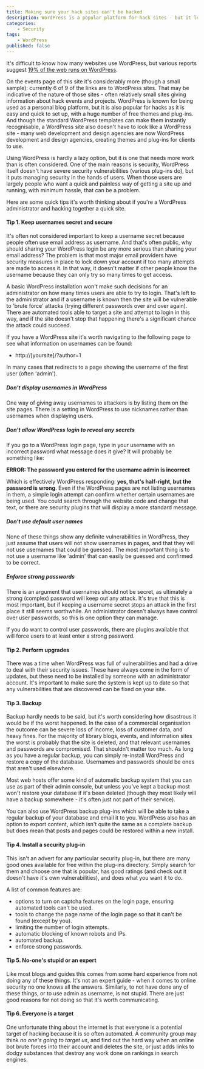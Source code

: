 ```yaml
---
title: Making sure your hack sites can't be hacked
description: WordPress is a popular platform for hack sites - but it leaves security to the administrator.
categories:
    - Security
tags:
    - WordPress
published: false
---
```


It's difficult to know how many websites use WordPress, but various reports suggest [19% of the web runs on WordPress](http://venturebeat.com/2013/07/27/19-percent-of-the-web-runs-on-wordpress/).

On the events page of this site it's considerably more (though a small sample): currently 6 of 9 of the links are to WordPress sites. That may be indicative of the nature of those sites - often relatively small sites giving information about hack events and projects. WordPress is known for being used as a personal blog platform, but it is also popular for hacks as it is easy and quick to set up, with a huge number of free themes and plug-ins. And though the standard WordPress templates can make them instantly recognisable, a WordPress site also doesn't have to look like a WordPress site - many web development and design agencies are now WordPress development and design agencies, creating themes and plug-ins for clients to use.

Using WordPress is hardly a lazy option, but it is one that needs more work than is often considered. One of the main reasons is security, WordPress itself doesn't have severe security vulnerabilities (various plug-ins do), but it puts managing security in the hands of users. When those users are largely people who want a quick and painless way of getting a site up and running, with minimum hassle, that can be a problem.

Here are some quick tips it's worth thinking about if you're a WordPress administrator and hacking together a quick site.

#### Tip 1. Keep usernames secret and secure

It's often not considered important to keep a username secret because people often use email address as username. And that's often public, why should sharing your WordPress login be any more serious than sharing your email address? The problem is that most major email providers have security measures in place to lock down your account if too many attempts are made to access it. In that way, it doesn't matter if other people know the username because they can only try so many times to get access.

A basic WordPress installation won't make such decisions for an administrator on how many times users are able to try to login. That's left to the administrator and if a username is known then the site will be vulnerable to 'brute force' attacks (trying different passwords over and over again). There are automated tools able to target a site and attempt to login in this way, and if the site doesn't stop that happening there's a significant chance the attack could succeed.

If you have a WordPress site it's worth navigating to the following page to see what information on usernames can be found:

- http://[yoursite]/?author=1

In many cases that redirects to a page showing the username of the first user (often 'admin').

##### Don't display usernames in WordPress

One way of giving away usernames to attackers is by listing them on the site pages. There is a setting in WordPress to use nicknames rather than usernames when displaying users.

##### Don't allow WordPress login to reveal any secrets

If you go to a WordPress login page, type in your username with an incorrect password what message does it give?  It will probably be something like:

**ERROR: The password you entered for the username admin is incorrect**

Which is effectively WordPress responding: **yes, that's half-right, but the password is wrong**. Even if the WordPress pages are not listing usernames in them, a simple login attempt can confirm whether certain usernames are being used. You could search through the website code and change that text, or there are security plugins that will display a more standard message.

##### Don't use default user names

None of these things show any definite vulnerabilities in WordPress, they just assume that users will not show usernames in pages, and that they will not use usernames that could be guessed. The most important thing is to not use a username like 'admin' that can easily be guessed and confirmed to be correct.

##### Enforce strong passwords

There is an argument that usernames should not be secret, as ultimately a strong (complex) password will keep out any attack. It's true that this is most important, but if keeping a username secret stops an attack in the first place it still seems worthwhile. An administrator doesn't always have control over user passwords, so this is one option they can manage.

If you do want to control user passwords, there are plugins available that will force users to at least enter a strong password.

#### Tip 2.  Perform upgrades

There was a time when WordPress was full of vulnerabilities and had a drive to deal with their security issues. These have always come in the form of updates, but these need to be installed by someone with an administrator account. It's important to make sure the system is kept up to date so that any vulnerabilities that are discovered can be fixed on your site.

#### Tip 3.  Backup

Backup hardly needs to be said, but it's worth considering how disastrous it would be if the worst happened. In the case of a commercial organisation the outcome can be severe loss of income, loss of customer data, and heavy fines. For the majority of library blogs, events, and information sites the worst is probably that the site is deleted, and that relevant usernames and passwords are compromised. That shouldn't matter too much. As long as you have a regular backup, you can simply re-install WordPress and restore a copy of the database. Usernames and passwords should be ones that aren't used elsewhere.

Most web hosts offer some kind of automatic backup system that you can use as part of their admin console, but unless you've kept a backup most won't restore your database if it's been deleted (though they most likely will have a backup somewhere - it's often just not part of their service).

You can also use WordPress backup plug-ins which will be able to take a regular backup of your database and email it to you. WordPress also has an option to export content, which isn't quite the same as a complete backup but does mean that posts and pages could be restored within a new install.

#### Tip 4.  Install a security plug-in

This isn't an advert for any particular security plug-in, but there are many good ones available for free within the plug-ins directory. Simply search for them and choose one that is popular, has good ratings (and check out it doesn't have it's own vulnerabilities), and does what you want it to do.

A list of common features are:

- options to turn on captcha features on the login page, ensuring automated tools can't be used.
- tools to change the page name of the login page so that it can't be found (except by you).
- limiting the number of login attempts.
- automatic blocking of known robots and IPs.
- automated backup.
- enforce strong passwords.

#### Tip 5.  No-one's stupid or an expert

Like most blogs and guides this comes from some hard experience from not doing any of these things. It's not an expert guide - when it comes to online security no one knows all the answers. Similarly, to not have done any of these things, or to use admin as username, is not stupid. There are just good reasons for not doing so that it's worth communicating.

#### Tip 6.  Everyone is a target

One unfortunate thing about the internet is that everyone is a potential target of hacking because it is so often automated. A community group may think *no one's going to target us*, and find out the hard way when an online bot brute forces into their account and deletes the site, or just adds links to dodgy substances that destroy any work done on rankings in search engines.